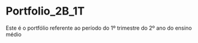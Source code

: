 # Portfolio_2B_1T
Este é o portfólio referente ao período do 1º trimestre do 2º ano do ensino médio
